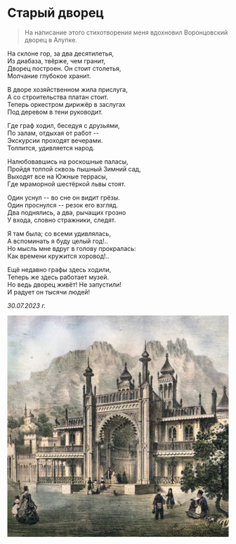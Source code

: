 # Старый дворец

> На написание этого стихотворения меня вдохновил Воронцовский дворец в Алупке.

На склоне гор, за два десятилетья,  
Из диабаза, твёрже, чем гранит,  
Дворец построен. Он стоит столетья,  
Молчание глубокое хранит.

В дворе хозяйственном жила прислуга,  
А со строительства платан стоит.  
Теперь оркестром дирижёр в заслугах  
Под деревом в тени руководит.

Где граф ходил, беседуя с друзьями,  
По залам, отдыхая от работ --  
Экскурсии проходят вечерами.  
Толпится, удивляется народ.

Налюбовавшись на роскошные паласы,  
Пройдя толпой сквозь пышный Зимний сад,  
Выходят все на Южные террасы,  
Где мраморной шестёркой львы стоят.

Один уснул -- во сне он видит грёзы.  
Один проснулся -- резок его взгляд.  
Два поднялись, а два, рычащих грозно  
У входа, словно стражники, следят.

Я там была; со всеми удивлялась,  
А вспоминать я буду целый год!..  
Но мысль мне вдруг в голову прокралась:  
Как времени кружится хоровод!..

Ещё недавно графы здесь ходили,  
Теперь же здесь работает музей.  
Но ведь дворец живёт! Не запустили!  
И радует он тысячи людей!

*30.07.2023 г.*

![Старый дворец](../images/old-palace.jpg)
